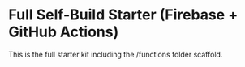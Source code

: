 # Full Self-Build Starter (Firebase + GitHub Actions)

This is the full starter kit including the /functions folder scaffold.
